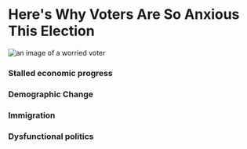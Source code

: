 # Here's Why Voters Are So Anxious This Election

![an image of a worried voter](http://media.npr.org/assets/img/2016/01/24/gettyimages-505049870_wide-489c16e08333154f52cf1b0e5d3bb8bf126c4579-s800-c85.jpg)

### Stalled economic progress

### Demographic Change

### Immigration

### Dysfunctional politics
